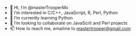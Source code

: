 - 👋 Hi, I’m @masterTrooperMx
- 👀 I’m interested in C/C++, JavaScript, R, Perl, Python
- 🌱 I’m currently learning Python
- 💞️ I’m looking to collaborate on JavaScrit and Perl projects
- 📫 How to reach me, emailme to mastertrooper@gmail.com

<!---
masterTrooperMx/masterTrooperMx is a ✨ special ✨ repository because its `README.md` (this file) appears on your GitHub profile.
You can click the Preview link to take a look at your changes.
--->
